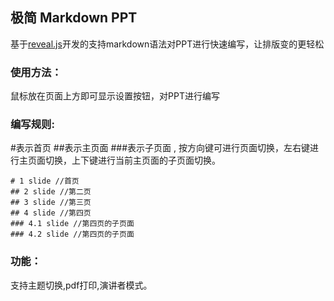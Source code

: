## 极简 Markdown PPT

基于[reveal.js](https://github.com/hakimel/reveal.js)开发的支持markdown语法对PPT进行快速编写，让排版变的更轻松

### 使用方法：
鼠标放在页面上方即可显示设置按钮，对PPT进行编写
### 编写规则:
#表示首页 ##表示主页面 ###表示子页面 , 按方向键可进行页面切换，左右键进行主页面切换，上下键进行当前主页面的子页面切换。
```
# 1 slide //首页
## 2 slide //第二页
## 3 slide //第三页
## 4 slide //第四页
### 4.1 slide //第四页的子页面
### 4.2 slide //第四页的子页面
```

### 功能：
支持主题切换,pdf打印,演讲者模式。
